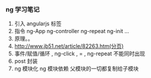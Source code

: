 ### ng 学习笔记
1. 引入 angularjs 标签
2. 指令 ng-App ng-controller ng-repeat ng-init ...
3. 原理。。
4. http://www.jb51.net/article/82263.htm(分页)
5. 事件/赋值/循环 , ng-click , = , ng-repeat 不能同时出现
6. post 封装
7. ng 模块化 ng 模块依赖 父模块的一切都复制给子模块

